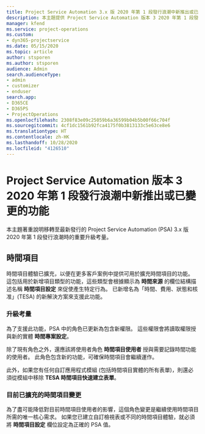 ```yaml
---
title: Project Service Automation 3.x 版 2020 年第 1 段發行浪潮中新推出或已變更的功能
description: 本主題提供 Project Service Automation 版本 3 2020 年第 1 段發行浪潮中新推出或已變更功能的相關資訊。
manager: kfend
ms.service: project-operations
ms.custom:
- dyn365-projectservice
ms.date: 05/15/2020
ms.topic: article
author: stsporen
ms.author: stsporen
audience: Admin
search.audienceType:
- admin
- customizer
- enduser
search.app:
- D365CE
- D365PS
- ProjectOperations
ms.openlocfilehash: 2308f83e09c25059b6a36599b04b5b00f66c704f
ms.sourcegitcommit: 4cf1dc1561b92fca4175f0b3813133c5e63ce8e6
ms.translationtype: HT
ms.contentlocale: zh-HK
ms.lasthandoff: 10/28/2020
ms.locfileid: "4126510"
---
```

# <a name="whats-new-or-changed-in-project-service-automation-version-3-wave-1-2020"></a>Project Service Automation 版本 3 2020 年第 1 段發行浪潮中新推出或已變更的功能
本主題著重說明移轉至最新發行的 Project Service Automation (PSA) 3.x 版 2020 年第 1 段發行浪潮時的重要升級考量。

## <a name="time-entry"></a>時間項目
時間項目體驗已擴充，以便在更多客戶案例中提供可用於擴充時間項目的功能。 這包括用於新增項目類型的功能，這些類型會根據顯示為 **時間來源** 的欄位結構描述名稱 **時間項目設定** 來促使產生特定行為。 已新增名為「時間、費用、狀態和核准」(TESA) 的新解決方案來支援此功能。

### <a name="upgrade-consideration"></a>升級考量
為了支援此功能，PSA 中的角色已更新為包含新權限。 這些權限會將讀取權限授與新的實體 **時間專案設定**。

除了現有角色之外，還應該將使用者角色 **時間項目使用者** 授與需要記錄時間功能的使用者。 此角色包含新的功能，可確保時間項目會繼續運作。

此外，如果您有任何自訂應用程式模組 (包括時間項目實體的所有表單)，則還必須從模組中移除 **TESA 時間項目快速建立表單**。

### <a name="currently-extended-time-entry-changes"></a>目前已擴充的時間項目變更
為了盡可能降低對目前時間項目使用者的影響，這個角色變更是繼續使用時間項目所需的唯一核心需求。 如果您已建立自訂檢視表或不同的時間項目體驗，就必須將 **時間項目設定** 欄位設定為正確的 PSA 值。
